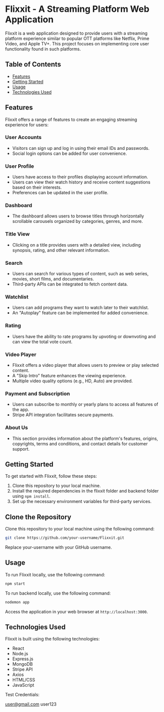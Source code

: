 # Flixxit - A Streaming Platform Web Application

Flixxit is a web application designed to provide users with a streaming platform experience similar to popular OTT platforms like Netflix, Prime Video, and Apple TV+. This project focuses on implementing core user functionality found in such platforms.

## Table of Contents

- [Features](#features)
- [Getting Started](#getting-started)
- [Usage](#usage)
- [Technologies Used](#technologies-used)

## Features

Flixxit offers a range of features to create an engaging streaming experience for users:

### User Accounts

- Visitors can sign up and log in using their email IDs and passwords.
- Social login options can be added for user convenience.

### User Profile

- Users have access to their profiles displaying account information.
- Users can view their watch history and receive content suggestions based on their interests.
- Preferences can be updated in the user profile.

### Dashboard

- The dashboard allows users to browse titles through horizontally scrollable carousels organized by categories, genres, and more.

### Title View

- Clicking on a title provides users with a detailed view, including synopsis, rating, and other relevant information.

### Search

- Users can search for various types of content, such as web series, movies, short films, and documentaries.
- Third-party APIs can be integrated to fetch content data.

### Watchlist

- Users can add programs they want to watch later to their watchlist.
- An "Autoplay" feature can be implemented for added convenience.

### Rating

- Users have the ability to rate programs by upvoting or downvoting and can view the total vote count.

### Video Player

- Flixxit offers a video player that allows users to preview or play selected content.
- A "Skip Intro" feature enhances the viewing experience.
- Multiple video quality options (e.g., HD, Auto) are provided.

### Payment and Subscription

- Users can subscribe to monthly or yearly plans to access all features of the app.
- Stripe API integration facilitates secure payments.

### About Us

- This section provides information about the platform's features, origins, copyrights, terms and conditions, and contact details for customer support.

## Getting Started

To get started with Flixxit, follow these steps:

1. Clone this repository to your local machine.
2. Install the required dependencies in the flixxit folder and backend folder using `npm install`.
3. Set up the necessary environment variables for third-party services.

## Clone the Repository

Clone this repository to your local machine using the following command:

```bash
git clone https://github.com/your-username/Flixxit.git
```

Replace your-username with your GitHub username.

## Usage

To run Flixxit locally, use the following command:

```bash
npm start
```

To run backend locally, use the following command:

```bash
nodemon app
```

Access the application in your web browser at `http://localhost:3000`.

## Technologies Used

Flixxit is built using the following technologies:

- React
- Node.js
- Express.js
- MongoDB
- Stripe API
- Axios
- HTML/CSS
- JavaScript

Test Credentials:

user@gmail.com
user123
